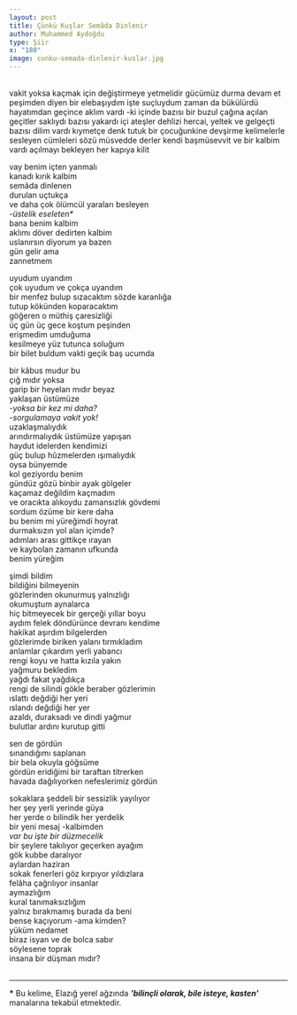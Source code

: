 ```yaml
---
layout: post
title: Çünkü Kuşlar Semâda Dinlenir
author: Muhammed Aydoğdu
type: Şiir
x: "180"
image: cunku-semada-dinlenir-kuslar.jpg
---
```


<br/>
vakit yoksa kaçmak için  
değiştirmeye yetmelidir gücümüz  
durma devam et peşimden diyen  
bir elebaşıydım işte suçluydum  
zaman da bükülürdü hayatımdan geçince  
aklım vardı -ki içinde  
bazısı bir buzul çağına açılan  
geçitler saklıydı  
bazısı yakardı içi ateşler dehlizi  
hercai, yeltek ve gelgeçti bazısı  
dilim vardı kıymetçe denk  
tutuk bir çocuğunkine  
devşirme kelimelerle sesleyen cümleleri  
sözü müsvedde derler  
kendi başmüsevvit  
ve bir kalbim vardı açılmayı bekleyen  
her kapıya kilit  

vay benim içten yanmalı  
kanadı kırık kalbim  
semâda dinlenen  
durulan uçtukça  
ve daha çok ölümcül yaraları besleyen  
_-üstelik eseleten*_  
bana benim kalbim  
aklımı döver dedirten kalbim  
uslanırsın diyorum ya bazen  
gün gelir ama  
zannetmem

uyudum uyandım  
çok uyudum ve çokça uyandım  
bir menfez bulup sızacaktım sözde karanlığa  
tutup kökünden koparacaktım  
göğeren o müthiş çaresizliği  
üç gün üç gece koştum peşinden  
erişmedim umduğuma  
kesilmeye yüz tutunca soluğum   
bir bilet buldum vakti geçik
baş ucumda  

bir kâbus mudur bu  
çığ mıdır yoksa  
garip bir heyelan mıdır beyaz  
yaklaşan üstümüze  
_-yoksa bir kez mi daha?_  
_-sorgulamaya vakit yok!_  
uzaklaşmalıydık  
arındırmalıydık üstümüze yapışan  
haydut idelerden kendimizi  
güç bulup hûzmelerden ışımalıydık  
oysa bünyemde  
kol geziyordu benim  
gündüz gözü binbir ayak gölgeler  
kaçamaz değildim kaçmadım  
ve oracıkta alıkoydu zamansızlık gövdemi  
sordum özüme bir kere daha  
bu benim mi yüreğimdi hoyrat  
durmaksızın yol alan içimde?  
adımları arası gittikçe ırayan  
ve kaybolan zamanın ufkunda  
benim yüreğim  

şimdi bildim  
bildiğini bilmeyenin  
gözlerinden okunurmuş yalnızlığı  
okumuştum aynalarca  
hiç bitmeyecek bir gerçeği yıllar boyu   
aydım felek döndürünce devranı kendime  
hakikat aşırdım bilgelerden  
gözlerimde biriken yalanı tırmıkladım  
anlamlar çıkardım yerli yabancı  
rengi koyu ve hatta kızıla yakın  
yağmuru bekledim  
yağdı fakat yağdıkça  
rengi de silindi gökle beraber gözlerimin  
ıslattı değdiği her yeri  
ıslandı değdiği her yer  
azaldı, duraksadı ve dindi yağmur  
bulutlar ardını kurutup gitti  

sen de gördün  
sınandığımı saplanan  
bir bela okuyla göğsüme  
gördün eridiğimi bir taraftan titrerken  
havada dağılıyorken nefeslerimiz gördün  
  
sokaklara şeddeli bir sessizlik yayılıyor  
her şey yerli yerinde güya  
her yerde o bilindik her yerdelik  
bir yeni mesaj -kalbimden    
_var bu işte bir düzmecelik_  
bir şeylere takılıyor geçerken ayağım  
gök kubbe daralıyor  
aylardan haziran  
sokak fenerleri göz kırpıyor yıldızlara  
felâha çağrılıyor insanlar  
aymazlığım    
kural tanımaksızlığım  
yalnız bırakmamış burada da beni  
bense kaçıyorum -ama kimden?    
yüküm nedamet  
biraz isyan ve de bolca sabır  
söylesene toprak  
insana bir düşman mıdır?  
<br/>

---

__*__ Bu kelime, Elazığ yerel ağzında ___'bilinçli olarak, bile isteye, kasten'___ manalarına tekabül etmektedir.
